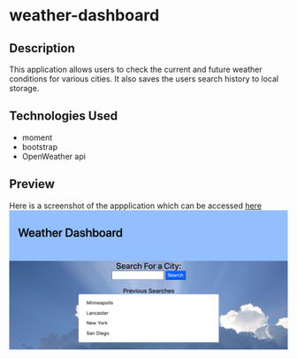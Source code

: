 # weather-dashboard

## Description
This application allows users to check the current and future weather conditions for various cities. It also saves the users search history to local storage.

## Technologies Used
* moment
* bootstrap
* OpenWeather api

## Preview
Here is a screenshot of the appplication which can be accessed [here](https://kesiahp18.github.io/weather-dashboard/)
![screenshot](./assets/img/screenshot0.png)